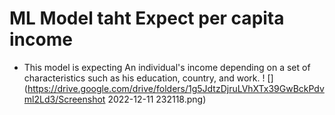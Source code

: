 # ML Model taht Expect per capita income
* This model is expecting An individual's income depending on a set of characteristics such as his education, country, and work.
! [](https://drive.google.com/drive/folders/1g5JdtzDjruLVhXTx39GwBckPdvml2Ld3/Screenshot 2022-12-11 232118.png)
